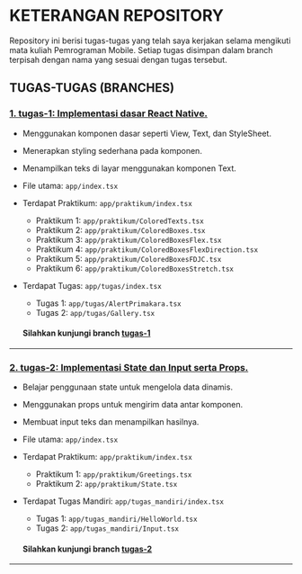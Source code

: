 # KETERANGAN REPOSITORY

Repository ini berisi tugas-tugas yang telah saya kerjakan selama mengikuti mata kuliah Pemrograman Mobile. Setiap tugas disimpan dalam branch terpisah dengan nama yang sesuai dengan tugas tersebut.

## TUGAS-TUGAS (BRANCHES)

### [1. **tugas-1**: Implementasi dasar React Native.](https://github.com/raiwirawan/pemrograman-mobile/tree/tugas-1)

- Menggunakan komponen dasar seperti View, Text, dan StyleSheet.
- Menerapkan styling sederhana pada komponen.
- Menampilkan teks di layar menggunakan komponen Text.
- File utama: `app/index.tsx`
- Terdapat Praktikum: `app/praktikum/index.tsx`
  - Praktikum 1: `app/praktikum/ColoredTexts.tsx`
  - Praktikum 2: `app/praktikum/ColoredBoxes.tsx`
  - Praktikum 3: `app/praktikum/ColoredBoxesFlex.tsx`
  - Praktikum 4: `app/praktikum/ColoredBoxesFlexDirection.tsx`
  - Praktikum 5: `app/praktikum/ColoredBoxesFDJC.tsx`
  - Praktikum 6: `app/praktikum/ColoredBoxesStretch.tsx`
- Terdapat Tugas: `app/tugas/index.tsx`

  - Tugas 1: `app/tugas/AlertPrimakara.tsx`
  - Tugas 2: `app/tugas/Gallery.tsx`

  #### Silahkan kunjungi branch [tugas-1](https://github.com/raiwirawan/pemrograman-mobile/tree/tugas-1)

---

### [2. **tugas-2**: Implementasi State dan Input serta Props.](https://github.com/raiwirawan/pemrograman-mobile/tree/tugas-2)

- Belajar penggunaan state untuk mengelola data dinamis.
- Menggunakan props untuk mengirim data antar komponen.
- Membuat input teks dan menampilkan hasilnya.
- File utama: `app/index.tsx`
- Terdapat Praktikum: `app/praktikum/index.tsx`
  - Praktikum 1: `app/praktikum/Greetings.tsx`
  - Praktikum 2: `app/praktikum/State.tsx`
- Terdapat Tugas Mandiri: `app/tugas_mandiri/index.tsx`

  - Tugas 1: `app/tugas_mandiri/HelloWorld.tsx`
  - Tugas 2: `app/tugas_mandiri/Input.tsx`

  #### Silahkan kunjungi branch [tugas-2](https://github.com/raiwirawan/pemrograman-mobile/tree/tugas-2)

---
